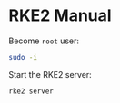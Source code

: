 # RKE2 Manual

Become `root` user:
```bash
sudo -i
```

Start the RKE2 server:
```bash
rke2 server
```

